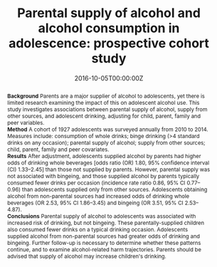 ﻿---
title: "Parental supply of alcohol and alcohol consumption in adolescence: prospective cohort study"
authors:
- Richard P Mattick
- Monika Wadolowski
- Alexandra Aiken
- author
- Delyse Hutchinson
- Jackob Najman
- Tim Slade
- Raimond Bruno
- Nyanda McBride
- Louisa Degenhardt
- Kypros Kypri
date: "2016-10-05T00:00:00Z"
publishDate: "2016-10-05T00:00:00Z"
doi: "10.1017/S0033291716002373"
url_source: "https://www.cambridge.org/core/journals/psychological-medicine/article/parental-supply-of-alcohol-and-alcohol-consumption-in-adolescence-prospective-cohort-study/CE8903F9DD77A2143E2D2A85C20851AD"
abstract: "**Background**
Parents are a major supplier of alcohol to adolescents, yet there is limited research examining the impact of this on adolescent alcohol use. This study investigates associations between parental supply of alcohol, supply from other sources, and adolescent drinking, adjusting for child, parent, family and peer variables.
<br>**Method**
A cohort of 1927 adolescents was surveyed annually from 2010 to 2014. Measures include: consumption of whole drinks; binge drinking (>4 standard drinks on any occasion); parental supply of alcohol; supply from other sources; child, parent, family and peer covariates.
<br>**Results**
After adjustment, adolescents supplied alcohol by parents had higher odds of drinking whole beverages [odds ratio (OR) 1.80, 95% confidence interval (CI) 1.33–2.45] than those not supplied by parents. However, parental supply was not associated with bingeing, and those supplied alcohol by parents typically consumed fewer drinks per occasion (incidence rate ratio 0.86, 95% CI 0.77–0.96) than adolescents supplied only from other sources. Adolescents obtaining alcohol from non-parental sources had increased odds of drinking whole beverages (OR 2.53, 95% CI 1.86–3.45) and bingeing (OR 3.51, 95% CI 2.53–4.87).
<br>**Conclusions**
Parental supply of alcohol to adolescents was associated with increased risk of drinking, but not bingeing. These parentally-supplied children also consumed fewer drinks on a typical drinking occasion. Adolescents supplied alcohol from non-parental sources had greater odds of drinking and bingeing. Further follow-up is necessary to determine whether these patterns continue, and to examine alcohol-related harm trajectories. Parents should be advised that supply of alcohol may increase children's drinking."
featured: false
image:
  caption: 'Image credit: [**the drinks business**]'
  focal_point: ""
  preview_only: false
projects:
- APSALS
publication: 'Psychological Medicine 47(2)'
publication_short: ""
publication_types:
- "2"
summary: Longitudinal analysis of the association between parental supply of alcohol and subsequent drinking/binge drinking.
tags:
- Alcohol
- Adolescence
- Longitudinal cohort study
---
